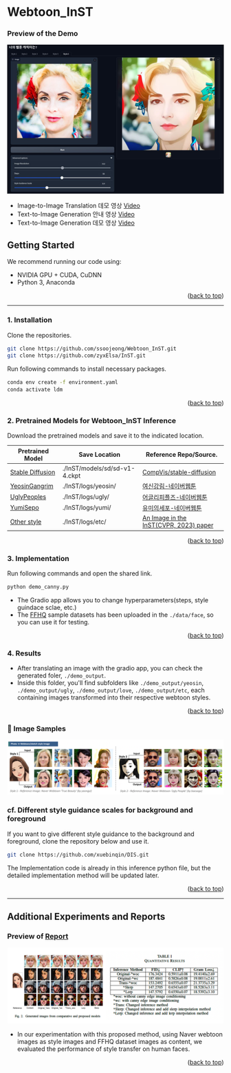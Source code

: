 # Webtoon_InST

### Preview of the Demo
![demo preview](figure/demo.jpg)

- Image-to-Image Translation 데모 영상 [Video](https://youtu.be/4-QMtaXoLyc?si=MmDpkumInI8QuE6j)
- Text-to-Image Generation 안내 영상 [Video](https://youtu.be/pdjXOimKhbk?si=CJflk50u4HBIKWa9)
- Text-to-Image Generation 데모 영상 [Video](https://youtu.be/GM8euTbBVh8?si=ThZpmWPVRLfiu6fp)

## Getting Started

We recommend running our code using:

- NVIDIA GPU + CUDA, CuDNN
- Python 3, Anaconda

<p align="right">(<a href="#top">back to top</a>)</p>

---

### 1. Installation

Clone the repositories.
   ```sh
   git clone https://github.com/ssoojeong/Webtoon_InST.git
   git clone https://github.com/zyxElsa/InST.git
   ```

Run following commands to install necessary packages.
  ```sh
  conda env create -f environment.yaml
  conda activate ldm
  ```
<p align="right">(<a href="#top">back to top</a>)</p>

### 2. Pretrained Models for Webtoon_InST Inference
Download the pretrained models and save it to the indicated location.

| Pretrained Model | Save Location | Reference Repo/Source.
|---|---|---
| [Stable Diffusion](https://huggingface.co/CompVis/stable-diffusion-v-1-4-original/resolve/main/sd-v1-4.ckpt) | ./InST/models/sd/sd-v1-4.ckpt | [CompVis/stable-diffusion](https://github.com/CompVis/stable-diffusion.git)
| [YeosinGangrim](https://drive.google.com/drive/folders/1x0XIFSX6cKO3bjdaI3JOdUtLppqf9Qmy?usp=sharing) | ./InST/logs/yeosin/ | [여신강림-네이버웹툰](https://comic.naver.com/webtoon/list?titleId=703846)
| [UglyPeoples](https://drive.google.com/drive/folders/1IQzcxdi8F2nAQaiZwtPyEqimt_UaZtH9?usp=sharing) | ./InST/logs/ugly/ | [어글리피플즈-네이버웹툰](https://comic.naver.com/webtoon/list?titleId=732953)
| [YumiSepo](https://drive.google.com/drive/folders/1CI4e3Px_AC1ZIJokTtkF1wrjq2jYkVp4?usp=sharing) | ./InST/logs/yumi/ | [유미의세포-네이버웹툰](https://series.naver.com/comic/detail.series?productNo=3900477)
| [Other style](https://drive.google.com/drive/folders/141l8dvD_tR7z2uqqnPwiPUht4Gukcge0?usp=sharing) | ./InST/logs/etc/ | [An Image in the InST(CVPR, 2023) paper](https://arxiv.org/abs/2211.13203)
<p align="right">(<a href="#top">back to top</a>)</p>



### 3. Implementation
Run following commands and open the shared link.
  ```sh
  python demo_canny.py
  ```
- The Gradio app allows you to change hyperparameters(steps, style guindace sclae, etc.)
- The [FFHQ](https://github.com/NVlabs/ffhq-dataset.git) sample datasets has been uploaded in the `./data/face`, so you can use it for testing.
<p align="right">(<a href="#top">back to top</a>)</p>


### 4. Results
- After translating an image with the gradio app, you can check the generated foler, `./demo_output`.
- Inside this folder, you'll find subfolders like `./demo_output/yeosin`, `./demo_output/ugly`, `./demo_output/love`, `./demo_output/etc`, each containing images transformed into their respective webtoon styles.
<p align="right">(<a href="#top">back to top</a>)</p>

### 🎨 Image Samples
![sample images](figure/samples.png)

### cf. Different style guidance scales for background and foreground
If you want to give different style guidance to the background and foreground, clone the repository below and use it.
  ```sh
  git clone https://github.com/xuebinqin/DIS.git
  ```
The Implementation code is already in this inference python file, but the detailed implementation method will be updated later.
<p align="right">(<a href="#top">back to top</a>)</p>

---


## Additional Experiments and Reports 
### Preview of [Report](Webtoon_Image_Style_Transfer_based_on_Diffusion_models.pdf)
![results](figure/results.png)
- In our experimentation with this proposed method, using Naver webtoon images as style images and FFHQ dataset images as content, we evaluated the performance of style transfer on human faces.

<p align="right">(<a href="#top">back to top</a>)</p>

